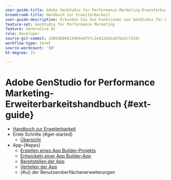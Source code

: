 ```yaml
---
user-guide-title: Adobe GenStudio for Performance Marketing-Erweiterbarkeitshandbuch
breadcrumb-title: Handbuch zur Erweiterbarkeit
user-guide-description: Erkunden Sie die Funktionen von GenStudio for Performance Marketing und erstellen Sie erweiterbare Anwendungen mit der GenStudio-Benutzeroberfläche SDK.
feature-set: GenStudio for Performance Marketing
feature: Generative AI
role: Developer
source-git-commit: 2886d806013d044475fc2e81a502a07ba3c7d19c
workflow-type: tm+mt
source-wordcount: '58'
ht-degree: 1%

---
```



# Adobe GenStudio for Performance Marketing-Erweiterbarkeitshandbuch {#ext-guide}

+ [Handbuch zur Erweiterbarkeit](home.md)
+ Erste Schritte {#get-started}
   + [Übersicht](overview.md)
+ App-{#apps}
   + [Erstellen eines App Builder-Projekts](create-project.md)
   + [Entwickeln einer App Builder-App](create-app.md)
   + [Bereitstellen der App](deploy-app.md)
   + [Verteilen der App](distribute-app.md)
   + {#ui} der Benutzeroberflächenerweiterungen
